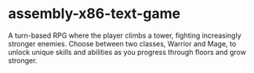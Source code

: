 # assembly-x86-text-game
A turn-based RPG where the player climbs a tower, fighting increasingly stronger enemies. Choose between two classes, Warrior and Mage, to unlock unique skills and abilities as you progress through floors and grow stronger.
